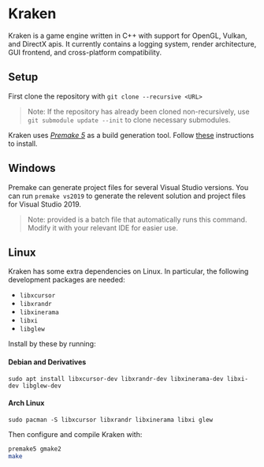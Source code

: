 # Kraken
Kraken is a game engine written in C++ with support for OpenGL, Vulkan, and DirectX apis. It currently contains a logging system, render architecture, GUI frontend, and cross-platform compatibility.

## Setup
First clone the repository with `git clone --recursive <URL>`
> Note: If the repository has already been cloned non-recursively, use `git submodule update --init` to clone necessary submodules.

Kraken uses [_Premake 5_](https://premake.github.io/) as a build generation tool. Follow [these](https://premake.github.io/download.html) instructions to install.

## Windows
Premake can generate project files for several Visual Studio versions.
You can run `premake vs2019` to generate the relevent solution and project files for Visual Studio 2019.
> Note: provided is a batch file that automatically runs this command. Modify it with your relevant IDE for easier use.

## Linux
Kraken has some extra dependencies on Linux. In particular, the following development packages are needed:
- `libxcursor`
- `libxrandr`
- `libxinerama`
- `libxi`
- `libglew`

Install by these by running:
#### Debian and Derivatives
`sudo apt install libxcursor-dev libxrandr-dev libxinerama-dev libxi-dev libglew-dev`
#### Arch Linux
`sudo pacman -S libxcursor libxrandr libxinerama libxi glew`

Then configure and compile Kraken with:
```bash
premake5 gmake2
make
```
